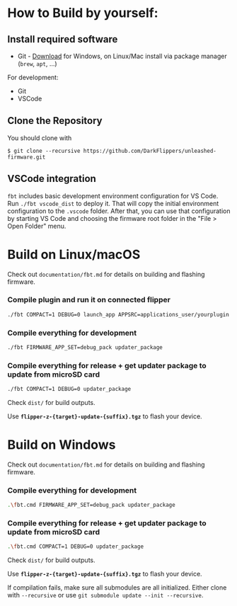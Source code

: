 
# How to Build by yourself:

## Install required software

- Git - [Download](https://git-scm.com/downloads) for Windows, on Linux/Mac install via package manager (`brew`, `apt`, ...)

For development:
- Git
- VSCode

## Clone the Repository

You should clone with 
```shell
$ git clone --recursive https://github.com/DarkFlippers/unleashed-firmware.git
```
## VSCode integration

`fbt` includes basic development environment configuration for VS Code. Run `./fbt vscode_dist` to deploy it. That will copy the initial environment configuration to the `.vscode` folder. After that, you can use that configuration by starting VS Code and choosing the firmware root folder in the "File > Open Folder" menu.

# Build on Linux/macOS

Check out `documentation/fbt.md` for details on building and flashing firmware. 

### Compile plugin and run it on connected flipper

```sh
./fbt COMPACT=1 DEBUG=0 launch_app APPSRC=applications_user/yourplugin
```

### Compile everything for development

```sh
./fbt FIRMWARE_APP_SET=debug_pack updater_package
```

### Compile everything for release + get updater package to update from microSD card

```sh
./fbt COMPACT=1 DEBUG=0 updater_package
```

Check `dist/` for build outputs.

Use **`flipper-z-{target}-update-{suffix}.tgz`** to flash your device.


# Build on Windows

Check out `documentation/fbt.md` for details on building and flashing firmware. 

### Compile everything for development

```sh
.\fbt.cmd FIRMWARE_APP_SET=debug_pack updater_package
```

### Compile everything for release + get updater package to update from microSD card

```sh
.\fbt.cmd COMPACT=1 DEBUG=0 updater_package
```

Check `dist/` for build outputs.

Use **`flipper-z-{target}-update-{suffix}.tgz`** to flash your device.



If compilation fails, make sure all submodules are all initialized. Either clone with `--recursive` or use `git submodule update --init --recursive`.
